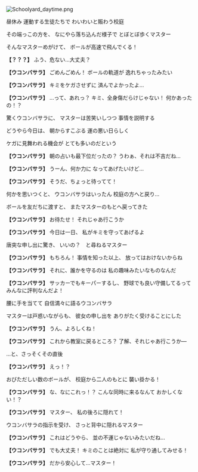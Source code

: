 
![Schoolyard_daytime.png](../images/backgrounds/Schoolyard_daytime.png)

昼休み
運動する生徒たちで
わいわいと賑わう校庭

その端っこの方を、
なにやら落ち込んだ様子で
とぼとぼ歩くマスター

そんなマスターめがけて、
ボールが高速で飛んでくる！

**【？？？】**
ふう、危ない…大丈夫？

**【ウコンバサラ】**
ごめんごめん！
ボールの軌道が
逸れちゃったみたい

**【ウコンバサラ】**
キミをケガさせずに
済んでよかったよ…

**【ウコンバサラ】**
…って、あれっ？
キミ、全身傷だらけじゃない！
何かあったの！？

驚くウコンバサラに、
マスターは苦笑いしつつ
事情を説明する

どうやら今日は、
朝からすこぶる
運の悪い日らしく

ケガに見舞われる機会が
とても多いのだという

**【ウコンバサラ】**
朝の占いも最下位だったの？
うわぁ、それは不吉だね…

**【ウコンバサラ】**
うーん、何か力に
なってあげたいけど…

**【ウコンバサラ】**
そうだ、ちょっと待ってて！

何かを思いつくと、
ウコンバサラはいったん
校庭の方へと戻り…

ボールを友だちに渡すと、
またマスターのもとへ戻ってきた

**【ウコンバサラ】**
お待たせ！
それじゃあ行こうか

**【ウコンバサラ】**
今日は一日、
私がキミを守ってあげるよ

唐突な申し出に驚き、
いいの？　と尋ねるマスター

**【ウコンバサラ】**
もちろん！
事情を知った以上、
放ってはおけないからね

**【ウコンバサラ】**
それに、誰かを守るのは
私の趣味みたいなものなんだ

**【ウコンバサラ】**
サッカーでもキーパーするし、
野球でも良い守備してるって
みんなに評判なんだよ！

腰に手を当てて
自信満々に語るウコンバサラ

マスターは戸惑いながらも、
彼女の申し出を
ありがたく受けることにした

**【ウコンバサラ】**
うん、よろしくね！

**【ウコンバサラ】**
これから教室に戻るところ？
了解、それじゃあ行こうか―

…と、さっそくその直後

**【ウコンバサラ】**
えっ！？

おびただしい数のボールが、
校庭から二人のもとに
襲い掛かる！

**【ウコンバサラ】**
な、なにこれっ！？
こんな同時に来るなんて
おかしくない！？

**【ウコンバサラ】**
マスター、
私の後ろに隠れて！

ウコンバサラの指示を受け、
さっと背中に隠れるマスター

**【ウコンバサラ】**
これはどうやら、
並の不運じゃないみたいだね…

**【ウコンバサラ】**
でも大丈夫！
キミのことは絶対に
私が守り通してみせる！

**【ウコンバサラ】**
だから安心して…マスター！